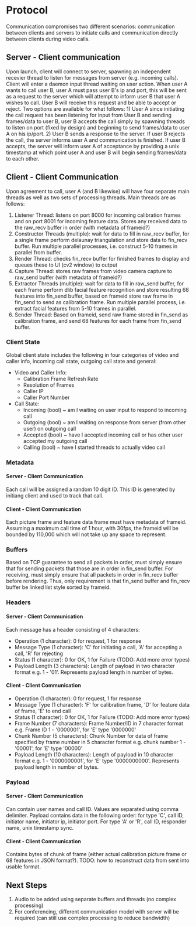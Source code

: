 # Protocol
Communication compromises two different scenarios: communication between clients and servers to initiate calls and communication directly between clients during video calls.

## Server - Client communication
Upon launch, client will connect to server, spawning an independent recevier thread to listen for messages from server (e.g. incoming calls). Client will enter a daemon input thread waiting on user action. When user A wants to call user B, user A must pass user B's ip and port, this will be sent as a request to the server which will attempt to inform user B that user A wishes to call. User B will receive this request and be able to accept or reject. Two options are available for what follows: 1) User A since initiating the call request has been listening for input from User B and sending frames/data to user B, user B accepts the call simply by spawning threads to listen on port (fixed by design) and beginning to send frames/data to user A on his ip/port. 2) User B sends a response to the server. If user B rejects the call, the server informs user A and communication is finished. If user B accepts, the server will inform user A of acceptance by providing a unix timestamp at which point user A and user B will begin sending frames/data to each other.

## Client - Client Communication
Upon agreement to call, user A (and B likewise) will have four separate main threads as well as two sets of processing threads. Main threads are as follows:
1. Listener Thread: listens on port 8000 for incoming calibration frames and on port 8001 for incoming feature data. Stores any received data to the raw_recv buffer in order (with metadata of frameid?)
2. Constructor Threads (multiple): wait for data to fill in raw_recv buffer, for a single frame perform delaunay triangulation and store data to fin_recv buffer. Run multiple parallel processes, i.e. construct 5-10 frames in parallel from buffer.
3. Render Thread: checks fin_recv buffer for finished frames to display and queues these to UI (cv2 window) to output
4. Capture Thread: stores raw frames from video camera capture to raw_send buffer (with metadata of frameid?)
5. Extractor Threads (multiple): wait for data to fill in raw_send buffer, for each frame perform dlib facial feature recognition and store resulting 68 features into fin_send buffer, based on frameid store raw frame in fin_send to send as calibration frame. Run multiple parallel process, i.e. extract facial features from 5-10 frames in parallel.
6. Sender Thread: Based on frameid, send raw frame stored in fin_send as calibration frame, and send 68 features for each frame from fin_send buffer. 

### Client State
Global client state includes the following in four categories of video and caller info, incoming call state, outgoing call state and general:
- Video and Caller Info:
    - Calibration Frame Refresh Rate
    - Resolution of Frames
    - Caller IP
    - Caller Port Number
- Call State:
    - Incoming (bool) ~ am I waiting on user input to respond to incoming call
    - Outgoing (bool) ~ am I waiting on response from server (from other user) on outgoing call
    - Accepted (bool) ~ have I accepted incoming call or has other user accepted my outgoing call
    - Calling (bool) ~ have I started threads to actually video call

### Metadata

#### Server - Client Communication

Each call will be assigned a random 10 digit ID. This ID is generated by initiang client and used to track that call.

#### Client - Client Communication

Each picture frame and feature data frame must have metadata of frameid. Assuming a maximum call time of 1 hour, with 30fps, the frameid will be bounded by 110,000 which will not take up any space to represent.

### Buffers

Based on TCP guarantee to send all packets in order, must simply ensure that for sending packets that those are in order in fin_send buffer. For receiving, must simply ensure that all packets in order in fin_recv buffer before rendering. Thus, only requirement is that fin_send buffer and fin_recv buffer be linked list style sorted by frameid.

### Headers

#### Server - Client Communication

Each message has a header consisting of 4 characters:
- Operation (1 character): 0 for request, 1 for response
- Message Type (1 character): 'C' for initiating a call, 'A' for accepting a call, 'R' for rejecting
- Status (1 character): 0 for OK, 1 for Failure (TODO: Add more error types)
- Payload Length (3 characters): Length of payload in two character format e.g. 1 - '01'. Represents payload length in number of bytes.

#### Client - Client Communication
- Operation (1 character): 0 for request, 1 for response
- Message Type (1 character): 'F' for calibration frame, 'D' for feature data of frame, 'E' to end call
- Status (1 character): 0 for OK, 1 for Failure (TODO: Add more error types)
- Frame Number (7 characters): Frame Number/ID in 7 character format e.g. Frame ID 1 - '0000001', for 'E' type '0000000'
- Chunk Number (5 characters): Chunk Number for data of frame specified by frame number in 5 character format e.g. chunk number 1 - '00001', for 'E' type '00000'
- Payload Length (10 characters): Length of payload in 10 character format e.g. 1 - '0000000001', for 'E' type '0000000000'. Represents payload length in number of bytes.

### Payload

#### Server - Client Communication

Can contain user names and call ID. Values are separated using comma delimiter. Payload contains data in the following order: for type 'C', call ID, initiator name, initiator ip, initiator port. For type 'A' or 'R', call ID, responder name, unix timestamp sync.

#### Client - Client Communication

Contains bytes of chunk of frame (either actual calibration picture frame or 68 features in JSON format?). TODO: how to reconstruct data from sent into usable format.

## Next Steps
1. Audio to be added using separate buffers and threads (no complex processing)
2. For conferencing, different communication model with server will be required (can still use complex processing to reduce bandwidth)